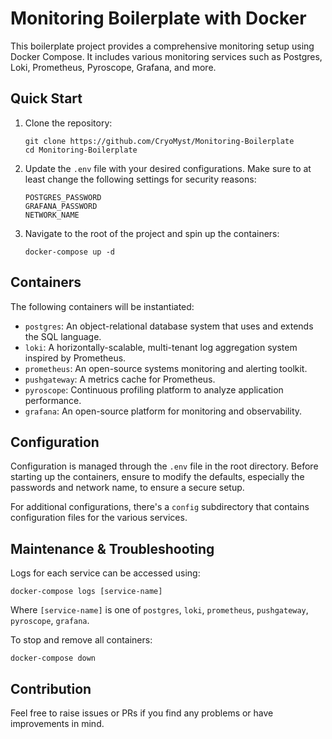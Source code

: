 # Monitoring Boilerplate with Docker

This boilerplate project provides a comprehensive monitoring setup using Docker Compose. It includes various monitoring services such as Postgres, Loki, Prometheus, Pyroscope, Grafana, and more.

## Quick Start

1. Clone the repository:

    ```
    git clone https://github.com/CryoMyst/Monitoring-Boilerplate
    cd Monitoring-Boilerplate
    ```

2. Update the `.env` file with your desired configurations. Make sure to at least change the following settings for security reasons:

    ```
    POSTGRES_PASSWORD
    GRAFANA_PASSWORD
    NETWORK_NAME
    ```

3. Navigate to the root of the project and spin up the containers:

    ```
    docker-compose up -d
    ```

## Containers

The following containers will be instantiated:

- `postgres`: An object-relational database system that uses and extends the SQL language.
- `loki`: A horizontally-scalable, multi-tenant log aggregation system inspired by Prometheus.
- `prometheus`: An open-source systems monitoring and alerting toolkit.
- `pushgateway`: A metrics cache for Prometheus.
- `pyroscope`: Continuous profiling platform to analyze application performance.
- `grafana`: An open-source platform for monitoring and observability.

## Configuration

Configuration is managed through the `.env` file in the root directory. Before starting up the containers, ensure to modify the defaults, especially the passwords and network name, to ensure a secure setup.

For additional configurations, there's a `config` subdirectory that contains configuration files for the various services.

## Maintenance & Troubleshooting

Logs for each service can be accessed using:
```
docker-compose logs [service-name]
```
Where `[service-name]` is one of `postgres`, `loki`, `prometheus`, `pushgateway`, `pyroscope`, `grafana`.

To stop and remove all containers:
```
docker-compose down
```

## Contribution

Feel free to raise issues or PRs if you find any problems or have improvements in mind.